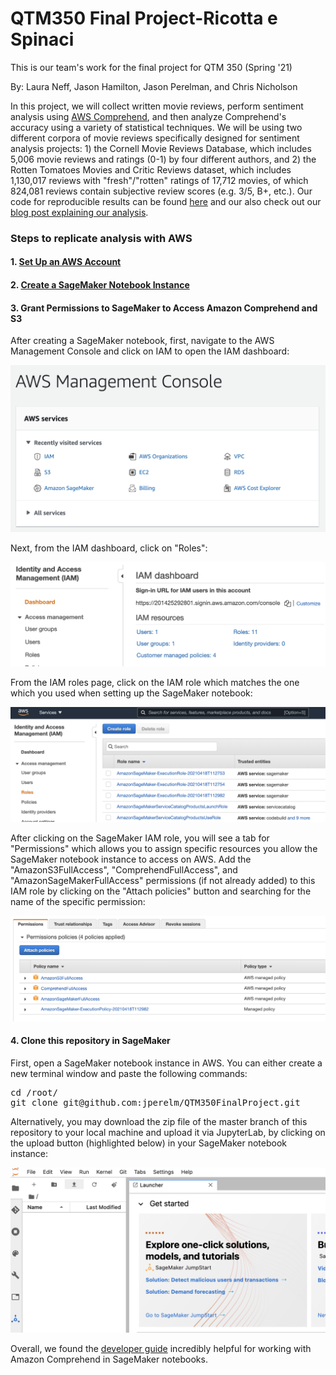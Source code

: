 # QTM350 Final Project-Ricotta e Spinaci
This is our team's work for the final project for QTM 350 (Spring '21)

By: Laura Neff, Jason Hamilton, Jason Perelman, and Chris Nicholson

In this project, we will collect written movie reviews, perform sentiment analysis using [AWS Comprehend](https://aws.amazon.com/comprehend/), and then analyze Comprehend's accuracy using a variety of statistical techniques. We will be using two different corpora of movie reviews specifically designed for sentiment analysis projects: 1) the Cornell Movie Reviews Database, which includes 5,006 movie reviews and ratings (0-1) by four different authors, and 2) the Rotten Tomatoes Movies and Critic Reviews dataset, which includes 1,130,017 reviews with "fresh"/"rotten" ratings of 17,712 movies, of which 824,081 reviews contain subjective review scores (e.g. 3/5, B+, etc.). Our code for reproducible results can be found [here](https://github.com/jperelm/QTM350FinalProject/blob/main/Project_reviews.ipynb) and our also check out our [blog post explaining our analysis](http://ricottablogpost.s3-website-us-east-1.amazonaws.com/).

### Steps to replicate analysis with AWS

#### 1. [Set Up an AWS Account](https://docs.aws.amazon.com/comprehend/latest/dg/setting-up.html)
#### 2. [Create a SageMaker Notebook Instance](https://docs.aws.amazon.com/sagemaker/latest/dg/howitworks-create-ws.html)
#### 3. Grant Permissions to SageMaker to Access Amazon Comprehend and S3
After creating a SageMaker notebook, first, navigate to the AWS Management Console and click on IAM to open the IAM dashboard:

![aws console](https://github.com/jperelm/QTM350FinalProject/blob/main/screenshots/awsconsole.png)

Next, from the IAM dashboard, click on "Roles":

![iam dash](https://github.com/jperelm/QTM350FinalProject/blob/main/screenshots/iamdash.png)

From the IAM roles page, click on the IAM role which matches the one which you used when setting up the SageMaker notebook:

![iam roles](https://github.com/jperelm/QTM350FinalProject/blob/main/screenshots/iamroles.png)

After clicking on the SageMaker IAM role, you will see a tab for "Permissions" which allows you to assign specific resources you allow the SageMaker notebook instance to access on AWS. Add the "AmazonS3FullAccess", "ComprehendFullAccess", and "AmazonSageMakerFullAccess" permissions (if not already added) to this IAM role by clicking on the "Attach policies" button and searching for the name of the specific permission:

![sagemaker permissions](https://github.com/jperelm/QTM350FinalProject/blob/main/screenshots/sagemakerperms.png)

#### 4. Clone this repository in SageMaker
First, open a SageMaker notebook instance in AWS. You can either create a new terminal window and paste the following commands:

<pre>cd /root/  
git clone git@github.com:jperelm/QTM350FinalProject.git</pre>

Alternatively, you may download the zip file of the master branch of this repository to your local machine and upload it via JupyterLab, by clicking on the upload button (highlighted below) in your SageMaker notebook instance:

![sagemaker upload](https://github.com/jperelm/QTM350FinalProject/blob/main/screenshots/empty_notebook.png) 

Overall, we found the [developer guide](https://docs.aws.amazon.com/comprehend/latest/dg/comprehend-dg.pdf) incredibly helpful for working with Amazon Comprehend in SageMaker notebooks.

